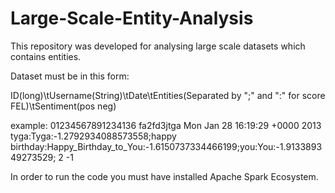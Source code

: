 # Large-Scale-Entity-Analysis

This repository was developed for analysing large scale datasets which contains entities.

Dataset must be in this form:

ID(long)\tUsername(String)\tDate\tEntities(Separated by ";" and ":" for score FEL)\tSentiment(pos neg)

example:
01234567891234136	fa2fd3jtga	Mon Jan 28 16:19:29 +0000 2013	tyga:Tyga:-1.2792934088573558;happy birthday:Happy_Birthday_to_You:-1.6150737334466199;you:You:-1.913389349273529;	2 -1

In order to run the code you must have installed Apache Spark Ecosystem.

